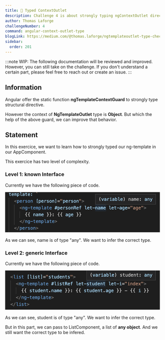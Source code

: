 ```yaml
---
title: 🔴 Typed ContextOutlet
description: Challenge 4 is about strongly typing ngContextOutlet directives
author: Thomas Laforge
challengeNumber: 4
command: angular-context-outlet-type
blogLink: https://medium.com/@thomas.laforge/ngtemplateoutlet-type-checking-5d2dcb07a2c6
sidebar:
  order: 201
---
```


:::note
WIP: The following documentation will be reviewed and improved. However, you can still take on the challenge. If you don't understand a certain part, please feel free to reach out or create an issue.
:::

## Information

Angular offer the static function **ngTemplateContextGuard** to strongly type structural directive.

However the context of **NgTemplateOutlet** type is **Object**. But which the help of the above guard, we can improve that behavior.

## Statement

In this exercice, we want to learn how to strongly typed our ng-template in our AppComponent.

This exercice has two level of complexity.

### Level 1: known Interface

Currently we have the following piece of code.

![Unkown Person](../../../../assets/4/unknown-person.png 'Unkown Person')

As we can see, name is of type "any". We want to infer the correct type.

### Level 2: generic Interface

Currently we have the following piece of code.

![Unkown Student](../../../../assets/4/unknown-student.png 'Unkown Student')

As we can see, student is of type "any". We want to infer the correct type.

But in this part, we can pass to ListComponent, a list of **any object**. And we still want the correct type to be infered.
